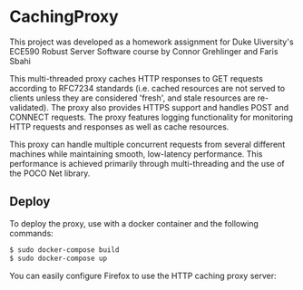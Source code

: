 # CachingProxy

This project was developed as a homework assignment for Duke Uiversity's ECE590 Robust Server Software course by Connor 
Grehlinger and Faris Sbahi

This multi-threaded proxy caches HTTP responses to GET requests according to RFC7234 standards (i.e. cached resources are not 
served to clients unless they are considered 'fresh', and stale resources are re-validated). The proxy also provides HTTPS 
support and handles POST and CONNECT requests. The proxy features logging functionality for monitoring HTTP requests and 
responses as well as cache resources. 

This proxy can handle multiple concurrent requests from several different machines while maintaining smooth, low-latency 
performance. This performance is achieved primarily through multi-threading and the use of the POCO Net library. 


## Deploy

To deploy the proxy, use with a docker container and the following commands:

```bash
$ sudo docker-compose build
$ sudo docker-compose up
```

You can easily configure Firefox to use the HTTP caching proxy server:
